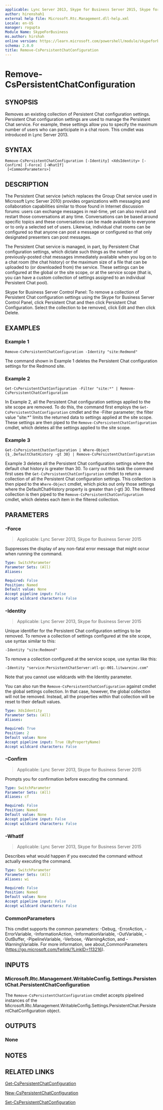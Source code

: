 ```yaml
---
applicable: Lync Server 2013, Skype for Business Server 2015, Skype for Business Server 2019
author: hirenshah1
external help file: Microsoft.Rtc.Management.dll-help.xml
Locale: en-US
manager: rogupta
Module Name: SkypeForBusiness
ms.author: hirshah
online version: https://learn.microsoft.com/powershell/module/skypeforbusiness/remove-cspersistentchatconfiguration
schema: 2.0.0
title: Remove-CsPersistentChatConfiguration
---
```


# Remove-CsPersistentChatConfiguration

## SYNOPSIS
Removes an existing collection of Persistent Chat configuration settings.
Persistent Chat configuration settings are used to manage the Persistent Chat service.
For example, these settings allow you to specify the maximum number of users who can participate in a chat room.
This cmdlet was introduced in Lync Server 2013.


## SYNTAX

```
Remove-CsPersistentChatConfiguration [-Identity] <XdsIdentity> [-Confirm] [-Force] [-WhatIf]
 [<CommonParameters>]
```

## DESCRIPTION
The Persistent Chat service (which replaces the Group Chat service used in Microsoft Lync Server 2010) provides organizations with messaging and collaboration capabilities similar to those found in Internet discussion forums: users can exchange messages in real-time, yet can also revisit and restart those conversations at any time.
Conversations can be based around specific topics and these conversations can be made available to everyone or to only a selected set of users.
Likewise, individual chat rooms can be configured so that anyone can post a message or configured so that only designated presenters can post messages.

The Persistent Chat service is managed, in part, by Persistent Chat configuration settings, which dictate such things as the number of previously-posted chat messages immediately available when you log on to a chat room (the chat history) or the maximum size of a file that can be uploaded to (or downloaded from) the service.
These settings can be configured at the global or the site scope, or at the service scope (that is, you can have a custom collection of settings assigned to an individual Persistent Chat pool).

Skype for Business Server Control Panel: To remove a collection of Persistent Chat configuration settings using the Skype for Business Server Control Panel, click Persistent Chat and then click Persistent Chat Configuration.
Select the collection to be removed, click Edit and then click Delete.


## EXAMPLES

### Example 1
```
Remove-CsPersistentChatConfiguration -Identity "site:Redmond"
```

The command shown in Example 1 deletes the Persistent Chat configuration settings for the Redmond site.


### Example 2
```
Get-CsPersistentChatConfiguration -Filter "site:*" | Remove-CsPersistentChatConfiguration
```

In Example 2, all the Persistent Chat configuration settings applied to the site scope are removed.
To do this, the command first employs the `Get-CsPersistentChatConfiguration` cmdlet and the -Filter parameter; the filter value "site:*" limits the returned data to settings applied at the site scope.
These settings are then piped to the `Remove-CsPersistentChatConfiguration` cmdlet, which deletes all the settings applied to the site scope.


### Example 3
```
Get-CsPersistentChatConfiguration | Where-Object {$_.DefaultChatHistory -gt 30} | Remove-CsPersistentChatConfiguration
```

Example 3 deletes all the Persistent Chat configuration settings where the default chat history is greater than 30.
To carry out this task the command first uses the `Get-CsPersistentChatConfiguration` cmdlet to return a collection of all the Persistent Chat configuration settings.
This collection is then piped to the `Where-Object` cmdlet, which picks out only those settings where the DefaultChatHistory property is greater than (-gt) 30.
The filtered collection is then piped to the `Remove-CsPersistentChatConfiguration` cmdlet, which deletes each item in the filtered collection.


## PARAMETERS

### -Force

> Applicable: Lync Server 2013, Skype for Business Server 2015

Suppresses the display of any non-fatal error message that might occur when running the command.

```yaml
Type: SwitchParameter
Parameter Sets: (All)
Aliases:

Required: False
Position: Named
Default value: None
Accept pipeline input: False
Accept wildcard characters: False
```

### -Identity

> Applicable: Lync Server 2013, Skype for Business Server 2015

Unique identifier for the Persistent Chat configuration settings to be removed.
To remove a collection of settings configured at the site scope, use syntax similar to this:

`-Identity "site:Redmond"`

To remove a collection configured at the service scope, use syntax like this:

`-Identity "service:PersistentChatServer:atl-gc-001.litwareinc.com"`

Note that you cannot use wildcards with the Identity parameter.

You can also run the `Remove-CsPersistentChatConfiguration` against cmdlet the global settings collection.
In that case, however, the global collection will not be removed.
Instead, all the properties within that collection will be reset to their default values.


```yaml
Type: XdsIdentity
Parameter Sets: (All)
Aliases:

Required: True
Position: 2
Default value: None
Accept pipeline input: True (ByPropertyName)
Accept wildcard characters: False
```

### -Confirm

> Applicable: Lync Server 2013, Skype for Business Server 2015

Prompts you for confirmation before executing the command.

```yaml
Type: SwitchParameter
Parameter Sets: (All)
Aliases: cf

Required: False
Position: Named
Default value: None
Accept pipeline input: False
Accept wildcard characters: False
```

### -WhatIf

> Applicable: Lync Server 2013, Skype for Business Server 2015

Describes what would happen if you executed the command without actually executing the command.

```yaml
Type: SwitchParameter
Parameter Sets: (All)
Aliases: wi

Required: False
Position: Named
Default value: None
Accept pipeline input: False
Accept wildcard characters: False
```

### CommonParameters
This cmdlet supports the common parameters: -Debug, -ErrorAction, -ErrorVariable, -InformationAction, -InformationVariable, -OutVariable, -OutBuffer, -PipelineVariable, -Verbose, -WarningAction, and -WarningVariable. For more information, see about_CommonParameters (https://go.microsoft.com/fwlink/?LinkID=113216).

## INPUTS

### Microsoft.Rtc.Management.WritableConfig.Settings.PersistentChat.PersistentChatConfiguration
The `Remove-CsPersistentChatConfiguration` cmdlet accepts pipelined instances of the Microsoft.Rtc.Management.WritableConfig.Settings.PersistentChat.PersistentChatConfiguration object.

## OUTPUTS

### None

## NOTES

## RELATED LINKS

[Get-CsPersistentChatConfiguration](Get-CsPersistentChatConfiguration.md)

[New-CsPersistentChatConfiguration](New-CsPersistentChatConfiguration.md)

[Set-CsPersistentChatConfiguration](Set-CsPersistentChatConfiguration.md)
